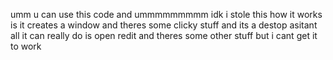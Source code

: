 umm u can use this code and ummmmmmmmm idk i stole this 
how it works is it creates a window and theres some clicky stuff and its a destop asitant
all it can really do is open redit and theres some other stuff but i cant get it to work
